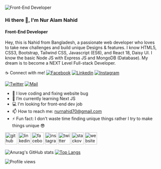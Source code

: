 ![Front-End Developer](https://i.ibb.co/RpTwpjs/Nur-Alam-Nahid.png)
### Hi there 👋, I'm Nur Alam Nahid
#### Front-End Developer

Hey, this is Nahid from Bangladesh, a passionate web developer who loves to take new challenges and build unique Designs & features. I know HTML5, CSS3, Bootstrap, Tailwind CSS, Javascript (ES6), and React 18, Daisy UI. I know the basic Node JS with Express JS and MongoDB (Database). My dream is to become a NEXT Level Full-stack Developer.

☕ Connect with me!
[![Facebook](https://img.shields.io/badge/Facebook-1877F2?style=flat&logo=facebook&logoColor=white)]([https://facebook.com/kazi331](https://www.facebook.com/nurnahid939/))
[![Linkedin](https://img.shields.io/badge/LinkedIn-0077B5?style=flat&logo=linkedin&logoColor=white)](https://www.linkedin.com/in/devnahid1/)
[![Instagram ](https://img.shields.io/badge/Instagram-E4405F?style=flat&logo=instagram&logoColor=white)](https://www.instagram.com/devnahid1/)
<!-- [![Discord ](https://img.shields.io/badge/Discord-7289DA?style=flat&logo=Discord&logoColor=white)](https://discord.com/kazi331) -->
[![Twitter ](https://img.shields.io/badge/Twitter-1DA1F2?style=flat&logo=twitter&logoColor=white)](https://twitter.com/devnahid1)
[![Mail ](https://img.shields.io/badge/Gmail-D14836?style=flat&logo=gmail&logoColor=white)](mailto:nurnahid70@gmail.com)

- 👀 I love coding and fixing website bug 
- 🌱 I’m currently learning Next JS
- 💻 I'm looking for front-end dev job
- 📫 How to reach me: nurnahid70@gmail.com 
- ⚡ Fun fact: I don't waste time finding unique things rather I try to make things unique  😎 


[<img src='https://cdn.jsdelivr.net/npm/simple-icons@3.0.1/icons/github.svg' alt='github' height='40'>](https://github.com/nahid770)  [<img src='https://cdn.jsdelivr.net/npm/simple-icons@3.0.1/icons/linkedin.svg' alt='linkedin' height='40'>](https://www.linkedin.com/in/https://www.linkedin.com/in/devnahid1//)  [<img src='https://cdn.jsdelivr.net/npm/simple-icons@3.0.1/icons/facebook.svg' alt='facebook' height='40'>](https://www.facebook.com/https://www.facebook.com/nurnahid939/)  [<img src='https://cdn.jsdelivr.net/npm/simple-icons@3.0.1/icons/instagram.svg' alt='instagram' height='40'>](https://www.instagram.com/https://www.instagram.com/devnahid1//)  [<img src='https://cdn.jsdelivr.net/npm/simple-icons@3.0.1/icons/twitter.svg' alt='twitter' height='40'>](https://twitter.com/https://twitter.com/devnahid1)  [<img src='https://cdn.jsdelivr.net/npm/simple-icons@3.0.1/icons/stackoverflow.svg' alt='stackoverflow' height='40'>](https://stackoverflow.com/users/https://stackoverflow.com/users/19780668/dev-nahid?tab=profile)  [<img src='https://cdn.jsdelivr.net/npm/simple-icons@3.0.1/icons/icloud.svg' alt='website' height='40'>](https://dev-nahid.web.app/)  

![Anurag's GitHub stats](https://github-readme-stats.vercel.app/api?username=anuraghazra&show_icons=true&theme=transparent)
[![Top Langs](https://github-readme-stats.vercel.app/api/top-langs/?username=anuraghazra&layout=compact)](https://github.com/anuraghazra/github-readme-stats)


![Profile views](https://gpvc.arturio.dev/nahid770)  
